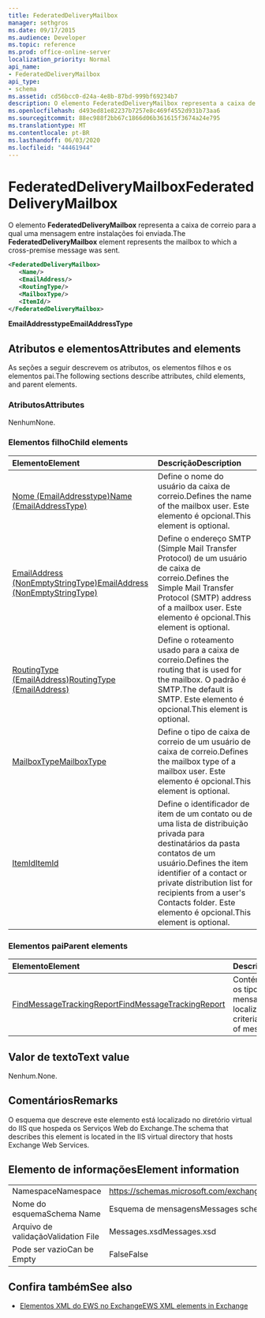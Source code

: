 ```yaml
---
title: FederatedDeliveryMailbox
manager: sethgros
ms.date: 09/17/2015
ms.audience: Developer
ms.topic: reference
ms.prod: office-online-server
localization_priority: Normal
api_name:
- FederatedDeliveryMailbox
api_type:
- schema
ms.assetid: cd56bcc0-d24a-4e8b-87bd-999bf69234b7
description: O elemento FederatedDeliveryMailbox representa a caixa de correio para a qual uma mensagem entre instalações foi enviada.
ms.openlocfilehash: d493ed81e82237b7257e8c469f4552d931b73aa6
ms.sourcegitcommit: 88ec988f2bb67c1866d06b361615f3674a24e795
ms.translationtype: MT
ms.contentlocale: pt-BR
ms.lasthandoff: 06/03/2020
ms.locfileid: "44461944"
---
```

# <a name="federateddeliverymailbox"></a><span data-ttu-id="089d5-103">FederatedDeliveryMailbox</span><span class="sxs-lookup"><span data-stu-id="089d5-103">FederatedDeliveryMailbox</span></span>

<span data-ttu-id="089d5-104">O elemento **FederatedDeliveryMailbox** representa a caixa de correio para a qual uma mensagem entre instalações foi enviada.</span><span class="sxs-lookup"><span data-stu-id="089d5-104">The **FederatedDeliveryMailbox** element represents the mailbox to which a cross-premise message was sent.</span></span> 
  
```XML
<FederatedDeliveryMailbox>
   <Name/>
   <EmailAddress/>
   <RoutingType/>
   <MailboxType/>
   <ItemId/>
</FederatedDeliveryMailbox>
```

 <span data-ttu-id="089d5-105">**EmailAddresstype**</span><span class="sxs-lookup"><span data-stu-id="089d5-105">**EmailAddressType**</span></span>
## <a name="attributes-and-elements"></a><span data-ttu-id="089d5-106">Atributos e elementos</span><span class="sxs-lookup"><span data-stu-id="089d5-106">Attributes and elements</span></span>

<span data-ttu-id="089d5-107">As seções a seguir descrevem os atributos, os elementos filhos e os elementos pai.</span><span class="sxs-lookup"><span data-stu-id="089d5-107">The following sections describe attributes, child elements, and parent elements.</span></span>
  
### <a name="attributes"></a><span data-ttu-id="089d5-108">Atributos</span><span class="sxs-lookup"><span data-stu-id="089d5-108">Attributes</span></span>

<span data-ttu-id="089d5-109">Nenhum</span><span class="sxs-lookup"><span data-stu-id="089d5-109">None.</span></span>
  
### <a name="child-elements"></a><span data-ttu-id="089d5-110">Elementos filho</span><span class="sxs-lookup"><span data-stu-id="089d5-110">Child elements</span></span>

|<span data-ttu-id="089d5-111">**Elemento**</span><span class="sxs-lookup"><span data-stu-id="089d5-111">**Element**</span></span>|<span data-ttu-id="089d5-112">**Descrição**</span><span class="sxs-lookup"><span data-stu-id="089d5-112">**Description**</span></span>|
|:-----|:-----|
|[<span data-ttu-id="089d5-113">Nome (EmailAddresstype)</span><span class="sxs-lookup"><span data-stu-id="089d5-113">Name (EmailAddressType)</span></span>](name-emailaddresstype.md) <br/> |<span data-ttu-id="089d5-114">Define o nome do usuário da caixa de correio.</span><span class="sxs-lookup"><span data-stu-id="089d5-114">Defines the name of the mailbox user.</span></span> <span data-ttu-id="089d5-115">Este elemento é opcional.</span><span class="sxs-lookup"><span data-stu-id="089d5-115">This element is optional.</span></span>  <br/> |
|[<span data-ttu-id="089d5-116">EmailAddress (NonEmptyStringType)</span><span class="sxs-lookup"><span data-stu-id="089d5-116">EmailAddress (NonEmptyStringType)</span></span>](emailaddress-nonemptystringtype.md) <br/> |<span data-ttu-id="089d5-117">Define o endereço SMTP (Simple Mail Transfer Protocol) de um usuário de caixa de correio.</span><span class="sxs-lookup"><span data-stu-id="089d5-117">Defines the Simple Mail Transfer Protocol (SMTP) address of a mailbox user.</span></span> <span data-ttu-id="089d5-118">Este elemento é opcional.</span><span class="sxs-lookup"><span data-stu-id="089d5-118">This element is optional.</span></span>  <br/> |
|[<span data-ttu-id="089d5-119">RoutingType (EmailAddress)</span><span class="sxs-lookup"><span data-stu-id="089d5-119">RoutingType (EmailAddress)</span></span>](routingtype-emailaddress.md) <br/> |<span data-ttu-id="089d5-120">Define o roteamento usado para a caixa de correio.</span><span class="sxs-lookup"><span data-stu-id="089d5-120">Defines the routing that is used for the mailbox.</span></span> <span data-ttu-id="089d5-121">O padrão é SMTP.</span><span class="sxs-lookup"><span data-stu-id="089d5-121">The default is SMTP.</span></span> <span data-ttu-id="089d5-122">Este elemento é opcional.</span><span class="sxs-lookup"><span data-stu-id="089d5-122">This element is optional.</span></span>  <br/> |
|[<span data-ttu-id="089d5-123">MailboxType</span><span class="sxs-lookup"><span data-stu-id="089d5-123">MailboxType</span></span>](mailboxtype.md) <br/> |<span data-ttu-id="089d5-124">Define o tipo de caixa de correio de um usuário de caixa de correio.</span><span class="sxs-lookup"><span data-stu-id="089d5-124">Defines the mailbox type of a mailbox user.</span></span> <span data-ttu-id="089d5-125">Este elemento é opcional.</span><span class="sxs-lookup"><span data-stu-id="089d5-125">This element is optional.</span></span>  <br/> |
|[<span data-ttu-id="089d5-126">ItemId</span><span class="sxs-lookup"><span data-stu-id="089d5-126">ItemId</span></span>](itemid.md) <br/> |<span data-ttu-id="089d5-127">Define o identificador de item de um contato ou de uma lista de distribuição privada para destinatários da pasta contatos de um usuário.</span><span class="sxs-lookup"><span data-stu-id="089d5-127">Defines the item identifier of a contact or private distribution list for recipients from a user's Contacts folder.</span></span> <span data-ttu-id="089d5-128">Este elemento é opcional.</span><span class="sxs-lookup"><span data-stu-id="089d5-128">This element is optional.</span></span>  <br/> |
   
### <a name="parent-elements"></a><span data-ttu-id="089d5-129">Elementos pai</span><span class="sxs-lookup"><span data-stu-id="089d5-129">Parent elements</span></span>

|<span data-ttu-id="089d5-130">**Elemento**</span><span class="sxs-lookup"><span data-stu-id="089d5-130">**Element**</span></span>|<span data-ttu-id="089d5-131">**Descrição**</span><span class="sxs-lookup"><span data-stu-id="089d5-131">**Description**</span></span>|
|:-----|:-----|
|[<span data-ttu-id="089d5-132">FindMessageTrackingReport</span><span class="sxs-lookup"><span data-stu-id="089d5-132">FindMessageTrackingReport</span></span>](findmessagetrackingreport.md) <br/> |<span data-ttu-id="089d5-133">Contém critérios para os tipos de mensagens a serem localizados.</span><span class="sxs-lookup"><span data-stu-id="089d5-133">Contains criteria for the types of messages to find.</span></span>  <br/> |
   
## <a name="text-value"></a><span data-ttu-id="089d5-134">Valor de texto</span><span class="sxs-lookup"><span data-stu-id="089d5-134">Text value</span></span>

<span data-ttu-id="089d5-135">Nenhum.</span><span class="sxs-lookup"><span data-stu-id="089d5-135">None.</span></span>
  
## <a name="remarks"></a><span data-ttu-id="089d5-136">Comentários</span><span class="sxs-lookup"><span data-stu-id="089d5-136">Remarks</span></span>

<span data-ttu-id="089d5-137">O esquema que descreve este elemento está localizado no diretório virtual do IIS que hospeda os Serviços Web do Exchange.</span><span class="sxs-lookup"><span data-stu-id="089d5-137">The schema that describes this element is located in the IIS virtual directory that hosts Exchange Web Services.</span></span>
  
## <a name="element-information"></a><span data-ttu-id="089d5-138">Elemento de informações</span><span class="sxs-lookup"><span data-stu-id="089d5-138">Element information</span></span>

|||
|:-----|:-----|
|<span data-ttu-id="089d5-139">Namespace</span><span class="sxs-lookup"><span data-stu-id="089d5-139">Namespace</span></span>  <br/> |https://schemas.microsoft.com/exchange/services/2006/messages  <br/> |
|<span data-ttu-id="089d5-140">Nome do esquema</span><span class="sxs-lookup"><span data-stu-id="089d5-140">Schema Name</span></span>  <br/> |<span data-ttu-id="089d5-141">Esquema de mensagens</span><span class="sxs-lookup"><span data-stu-id="089d5-141">Messages schema</span></span>  <br/> |
|<span data-ttu-id="089d5-142">Arquivo de validação</span><span class="sxs-lookup"><span data-stu-id="089d5-142">Validation File</span></span>  <br/> |<span data-ttu-id="089d5-143">Messages.xsd</span><span class="sxs-lookup"><span data-stu-id="089d5-143">Messages.xsd</span></span>  <br/> |
|<span data-ttu-id="089d5-144">Pode ser vazio</span><span class="sxs-lookup"><span data-stu-id="089d5-144">Can be Empty</span></span>  <br/> |<span data-ttu-id="089d5-145">False</span><span class="sxs-lookup"><span data-stu-id="089d5-145">False</span></span>  <br/> |
   
## <a name="see-also"></a><span data-ttu-id="089d5-146">Confira também</span><span class="sxs-lookup"><span data-stu-id="089d5-146">See also</span></span>



- [<span data-ttu-id="089d5-147">Elementos XML do EWS no Exchange</span><span class="sxs-lookup"><span data-stu-id="089d5-147">EWS XML elements in Exchange</span></span>](ews-xml-elements-in-exchange.md)

